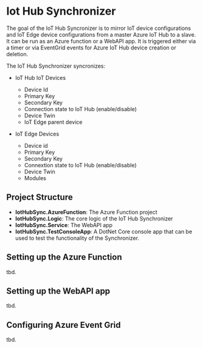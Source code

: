 # Iot Hub Synchronizer

The goal of the IoT Hub Syncronizer is to mirror IoT device configurations and IoT Edge device configurations from a master Azure IoT Hub to a slave. It can be run as an Azure function or a WebAPI app. It is triggered either via a timer or via EventGrid events for Azure IoT Hub device creation or deletion.

The IoT Hub Synchronizer syncronizes:

- IoT Hub IoT Devices
  - Device Id
  - Primary Key
  - Secondary Key
  - Connection state to IoT Hub (enable/disable)
  - Device Twin
  - IoT Edge parent device

- IoT Edge Devices
  - Device id
  - Primary Key
  - Secondary Key
  - Connextion state to IoT Hub (enable/disable)
  - Device Twin
  - Modules

## Project Structure

- **IotHubSync.AzureFunction**: The Azure Function project
- **IotHubSync.Logic**: The core logic of the IoT Hub Synchronizer
- **IotHubSync.Service**: The WebAPI app
- **IotHubSync.TestConsoleApp**: A DotNet Core console app that can be used to test the functionality of the Synchronizer.

## Setting up the Azure Function

tbd.

## Setting up the WebAPI app

tbd.

## Configuring Azure Event Grid

tbd.
